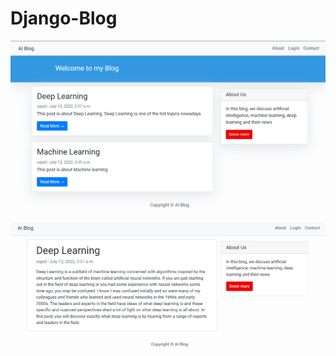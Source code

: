 # Django-Blog

![Semantic description of image](/Screen-Shots/Main.png "Image Title")
![Semantic description of image](/Screen-Shots/Post.png "Image Title")
